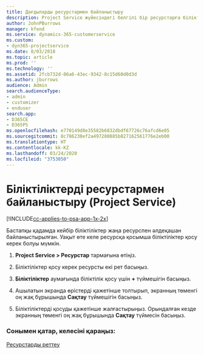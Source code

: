 ```yaml
---
title: Дағдыларды ресурстармен байланыстыру
description: Project Service жүйесіндегі белгілі бір ресурстарға біліктіліктерді байланыстыру жолы
author: JohnPBurrows
manager: kfend
ms.service: dynamics-365-customerservice
ms.custom:
- dyn365-projectservice
ms.date: 8/03/2018
ms.topic: article
ms.prod: ''
ms.technology: ''
ms.assetid: 2fcb732d-06a6-43ec-9342-8c15d60d0d3d
ms.author: jburrows
audience: Admin
search.audienceType:
- admin
- customizer
- enduser
search.app:
- D365CE
- D365PS
ms.openlocfilehash: e770149d8e35582b6832dbdf67726c76afcd6e05
ms.sourcegitcommit: 8c786230ef2a497280885b827162561776e2eb00
ms.translationtype: HT
ms.contentlocale: kk-KZ
ms.lasthandoff: 03/24/2020
ms.locfileid: "3753050"
---
```

# <a name="associate-skills-with-resources-project-service"></a>Біліктіліктерді ресурстармен байланыстыру (Project Service)

[!INCLUDE[cc-applies-to-psa-app-1x-2x](../includes/cc-applies-to-psa-app-1x-2x.md)]

Бастапқы қадамда кейбір біліктіліктер жаңа ресурспен әлдеқашан байланыстырылған. Уақыт өте келе ресурсқа қосымша біліктіліктер қосу керек болуы мүмкін.  
  
1.  **Project Service > Ресурстар** тармағына өтіңіз.  
  
2.  Біліктіліктер қосу керек ресурсты екі рет басыңыз.  
  
3.  **Біліктіліктер** аумағында біліктілік қосу үшін **+** түймешігін басыңыз.  
  
4.  Ашылатын экранда өрістерді қажетінше толтырып, экранның төменгі оң жақ бұрышында **Сақтау** түймешігін басыңыз.  
  
5.  Біліктіліктерді қосуды қажетінше жалғастырыңыз. Орындалған кезде экранның төменгі оң жақ бұрышында **Сақтау** түймесін басыңыз.  
  
### <a name="see-also"></a>Сонымен қатар, келесіні қараңыз:  
 [Ресурстарды реттеу](../project-service/set-up-resources.md)
